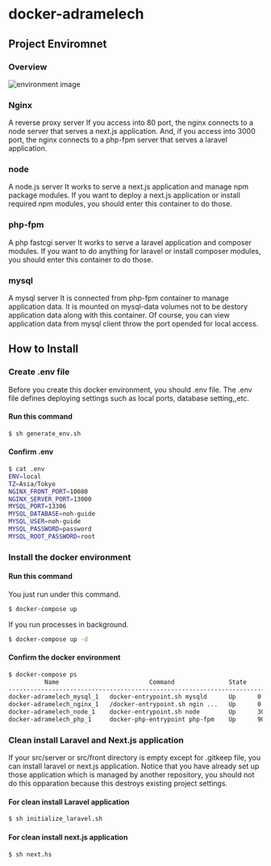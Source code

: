 # docker-adramelech
## Project Enviromnet
### Overview
![environment image](https://user-images.githubusercontent.com/27280734/110324057-d1301a00-8058-11eb-81aa-97d3b0f775c2.png)
### Nginx
A reverse proxy server
If you access into 80 port, the nginx connects to a node server that serves a next.js application.
And, if you access into 3000 port, the nginx connects to a php-fpm server that serves a laravel application.
### node
A node.js server
It works to serve a next.js application and manage npm package modules.
If you want to deploy a next.js application or install required npm modules, you should enter this container to do those.
### php-fpm
A php fastcgi server
It works to serve a laravel application and composer modules.
If you want to do anything for laravel or install composer modules, you should enter this container to do those.
### mysql
A mysql server
It is connected from php-fpm container to manage application data.
It is mounted on mysql-data volumes not to be destory application data along with this container.
Of course, you can view application data from mysql client throw the port opended for local access.
## How to Install
### Create .env file
Before you create this docker environment, you should .env file.
The .env file defines deploying settings such as local ports, database setting,,etc.
#### Run this command
```bash
$ sh generate_env.sh
```
#### Confirm .env
```bash
$ cat .env
ENV=local
TZ=Asia/Tokyo
NGINX_FRONT_PORT=10080
NGINX_SERVER_PORT=13000
MYSQL_PORT=13306
MYSQL_DATABASE=noh-guide
MYSQL_USER=noh-guide
MYSQL_PASSWORD=password
MYSQL_ROOT_PASSWORD=root
```
### Install the docker environment
#### Run this command
You just run under this command.
```bash
$ docker-compose up
```
If you run processes in background.
```bash
$ docker-compose up -d
```
#### Confirm the docker environment
```bash
$ docker-compose ps
          Name                         Command               State                       Ports
-------------------------------------------------------------------------------------------------------------------
docker-adramelech_mysql_1   docker-entrypoint.sh mysqld      Up      0.0.0.0:13306->3306/tcp, 33060/tcp
docker-adramelech_nginx_1   /docker-entrypoint.sh ngin ...   Up      0.0.0.0:13000->3000/tcp, 0.0.0.0:10080->80/tcp
docker-adramelech_node_1    docker-entrypoint.sh node        Up      3000/tcp
docker-adramelech_php_1     docker-php-entrypoint php-fpm    Up      9000/tcp
```
### Clean install Laravel and Next.js application
If your src/server or src/front directory is empty except for .gitkeep file, you can install laravel or next.js application.
Notice that you have already set up those application which is managed by another repository, you should not do this opparation because this destroys existing project settings.

#### For clean install Laravel application
```bash
$ sh initialize_laravel.sh
```
#### For clean install next.js application
```bash
$ sh next.hs
```
